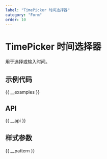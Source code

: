 ```yaml
---
label: "TimePicker 时间选择器"
category: "Form"
order: 10
---
```


# TimePicker 时间选择器

用于选择或输入时间。

## 示例代码

{{ __examples }}

## API

{{ __api }}

## 样式参数

{{ __pattern }}
